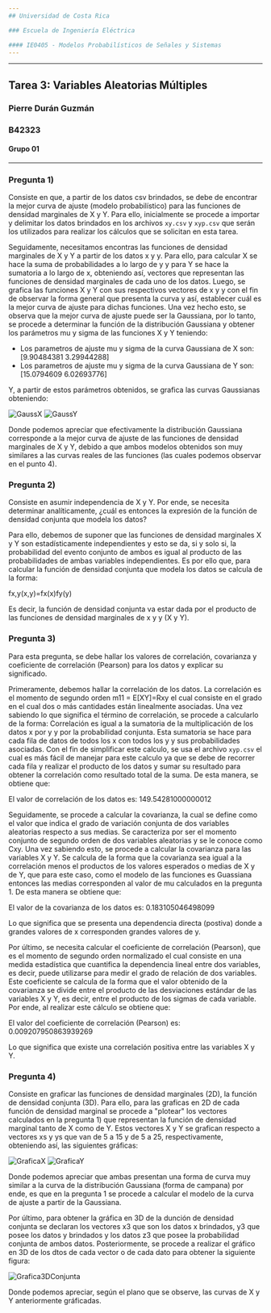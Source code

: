 ```yaml
---
## Universidad de Costa Rica

### Escuela de Ingeniería Eléctrica

#### IE0405 - Modelos Probabilísticos de Señales y Sistemas
---
```

---
## Tarea 3: Variables Aleatorias Múltiples

### Pierre Durán Guzmán
### B42323
#### Grupo 01
---
### Pregunta 1)
Consiste en que, a partir de los datos csv brindados, se debe de encontrar la mejor curva de ajuste (modelo probabilístico) para las funciones de densidad marginales de X y Y. Para ello, inicialmente se procede a importar y delimitar los datos brindados en los archivos `xy.csv` y `xyp.csv` que serán los utilizados para realizar los cálculos que se solicitan en esta tarea.

Seguidamente, necesitamos encontras las funciones de densidad marginales de X y Y a partir de los datos x y y. Para ello, para calcular X se hace la suma de probabilidades a lo largo de y y para Y se hace la sumatoria a lo largo de x, obteniendo así, vectores que representan las funciones de densidad marginales de cada uno de los datos. Luego, se grafica las funciones X y Y con sus respectivos vectores de x y y con el fin de observar la forma general que presenta la curva y así, establecer cuál es la mejor curva de ajuste para dichas funciones. Una vez hecho esto, se observa que la mejor curva de ajuste puede ser la Gaussiana, por lo tanto, se procede a determinar la función de la distribución Gaussiana y obtener los parámetros mu y sigma de las funciones X y Y teniendo:
* Los parametros de ajuste mu y sigma de la curva Gaussiana de X son: [9.90484381 3.29944288]
* Los parametros de ajuste mu y sigma de la curva Gaussiana de Y son: [15.0794609   6.02693776]

Y, a partir de estos parámetros obtenidos, se grafica las curvas Gaussianas obteniendo:

![GaussX](CurvaAjusteX.png)
![GaussY](CurvaAjusteY.png)

Donde podemos apreciar que efectivamente la distribución Gaussiana corresponde a la mejor curva de ajuste de las funciones de densidad marginales de X y Y, debido a que ambos modelos obtenidos son muy similares a las curvas reales de las funciones (las cuales podemos observar en el punto 4).

###  Pregunta 2)
Consiste en asumir independencia de X y Y. Por ende, se necesita determinar analíticamente, ¿cuál es entonces la expresión de la función de densidad conjunta que modela los datos?

Para ello, debemos de suponer que las funciones de densidad marginales X y Y son estadísticamente independientes y esto se da, si y solo si, la probabilidad del evento conjunto de ambos es igual al producto de las probabilidades de ambas variables independientes. Es por ello que, para calcular la función de densidad conjunta que modela los datos se calcula de la forma: 

fx,y(x,y)=fx(x)fy(y)

Es decir, la función de densidad conjunta va estar dada por el producto de las funciones de densidad marginales de x y y (X y Y).

### Pregunta 3)
Para esta pregunta, se debe hallar los valores de correlación, covarianza y coeficiente de correlación (Pearson) para los datos y explicar su significado. 

Primeramente, debemos hallar la correlación de los datos. La correlación es el momento de segundo orden m11 = E[XY]=Rxy el cual consiste en el grado en el cual dos o más cantidades están linealmente asociadas. Una vez sabiendo lo que significa el término de correlación, se procede a calcularlo de la forma: Correlación es igual a la sumatoria de la multiplicación de los datos x por y y por la probabilidad conjunta. Esta sumatoria se hace para cada fila de datos de todos los x con todos los y y sus probabilidades asociadas. Con el fin de simplificar este calculo, se usa el archivo `xyp.csv` el cual es más fácil de manejar para este calculo ya que se debe de recorrer cada fila y realizar el producto de los datos y sumar su resultado para obtener la correlación como resultado total de la suma. De esta manera, se obtiene que: 

El valor de correlación de los datos es: 149.54281000000012

Seguidamente, se procede a calcular la covarianza, la cual se define como el valor que indica el grado de variación conjunta de dos variables aleatorias respecto a sus medias. Se caracteriza por ser el momento conjunto de segundo orden de dos variables aleatorias y se le conoce como Cxy. Una vez sabiendo esto, se procede a calcular la covarianza para las variables X y Y. Se calcula de la forma que la covarianza sea igual a la correlación menos el productos de los valores esperados o medias de X y de Y, que para este caso, como el modelo de las funciones es Guassiana entonces las medias corresponden al valor de mu calculados en la pregunta 1. De esta manera se obtiene que:

El valor de la covarianza de los datos es: 0.183105046498099

Lo que significa que se presenta una dependencia directa (postiva) donde a grandes valores de x corresponden grandes valores de y.

Por último, se necesita calcular el coeficiente de correlación (Pearson), que es el momento de segundo orden normalizado  el cual consiste en una medida estadística que cuantifica la dependencia lineal entre dos variables, es decir, puede utilizarse para medir el grado de relación de dos variables. Este coeficiente se calcula de la forma que el valor obtenido de la covarianza se divide entre el producto de las desviaciones estándar de las variables X y Y, es decir, entre el producto de los sigmas de cada variable. Por ende, al realizar este cálculo se obtiene que:

El valor del coeficiente de correlación (Pearson) es: 0.009207950863939269

Lo que significa que existe una correlación positiva entre las variables X y Y.

### Pregunta 4)

Consiste en graficar las funciones de densidad marginales (2D), la función de densidad conjunta (3D). Para ello, para las graficas en 2D de cada función de densidad marginal se procede a "plotear" los vectores calculados en la pregunta 1) que representan la función de densidad marginal tanto de X como de Y. Estos vectores X y Y se grafican respecto a vectores xs y ys que van de 5 a 15 y de 5 a 25, respectivamente, obteniendo así, las siguientes gráficas:

![GraficaX](Grafica2DX.png)
![GraficaY](Grafica2DY.png)

Donde podemos apreciar que ambas presentan una forma de curva muy similar a la curva de la distribución Gaussiana (forma de campana) por ende, es que en la pregunta 1 se procede a calcular el modelo de la curva de ajuste a partir de la Gaussiana.

Por último, para obtener la gráfica en 3D de la dunción de densidad conjunta se declaran los vectores x3 que son los datos x brindados, y3 que posee los datos y brindados y los datos z3 que posee la probabilidad conjunta de ambos datos. Posteriormente, se procede a realizar el gráfico en 3D de los dtos de cada vector o de cada dato para obtener la siguiente figura:

![Grafica3DConjunta](Grafica3DConjunta.png)

Donde podemos apreciar, según el plano que se observe, las curvas de X y Y anteriormente gráficadas.
